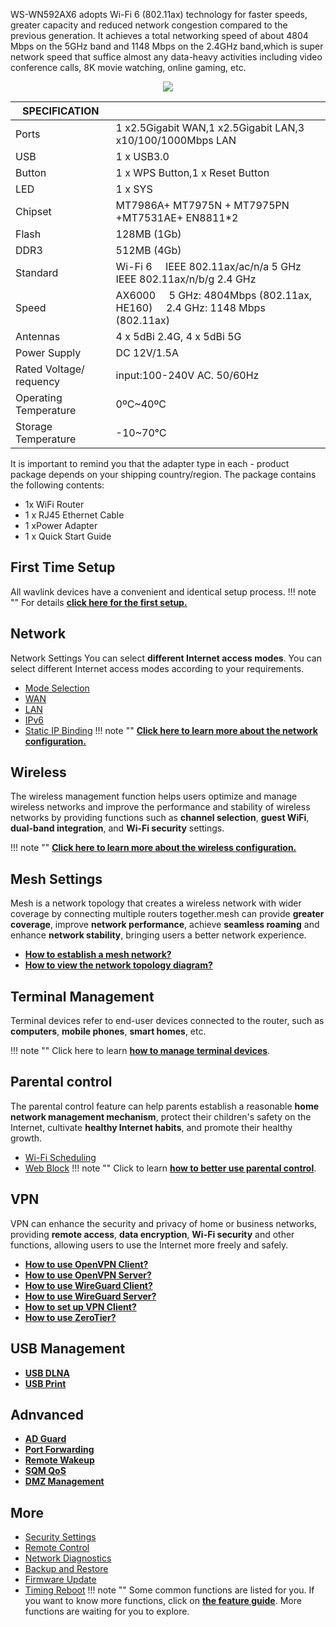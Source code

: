 WS-WN592AX6 adopts Wi-Fi 6 (802.11ax) technology for faster speeds, greater capacity and reduced network congestion compared to the previous generation. It achieves a total networking speed of about 4804 Mbps on the 5GHz band and 1148 Mbps on the 2.4GHz band,which is super network speed that suffice almost any data-heavy activities including video conference calls, 8K movie watching, online gaming, etc.

<div style="text-align: center;">
	<img class="boxshadow" src="/images/592AX3.png">
</div>

| SPECIFICATION |											   | 
| ------------ | -------------------------------------------- |  
| Ports         | 1 x2.5Gigabit WAN,1 x2.5Gigabit LAN,3 x10/100/1000Mbps LAN  | 
|  USB |  1 x USB3.0 |
| Button	    | 1 x WPS Button,1 x Reset Button     | 
| LED	        | 1 x SYS | 
| Chipset		| MT7986A+ MT7975N + MT7975PN +MT7531AE+ EN8811*2 |
| Flash			| 128MB (1Gb) |
| DDR3 		| 512MB (4Gb) |
| Standard		| Wi-Fi 6 &nbsp;&nbsp;&nbsp; IEEE 802.11ax/ac/n/a 5 GHz &nbsp;&nbsp;&nbsp; IEEE 802.11ax/n/b/g 2.4 GHz |
| Speed | AX6000 &nbsp;&nbsp;&nbsp; 5 GHz: 4804Mbps (802.11ax, HE160)  &nbsp;&nbsp;&nbsp; 2.4 GHz: 1148 Mbps (802.11ax) |
| Antennas | 4 x 5dBi 2.4G, 4 x 5dBi 5G |
| Power Supply | DC 12V/1.5A |
| Rated Voltage/ requency  | input:100-240V AC. 50/60Hz |
| Operating Temperature 	| 0ºC~40ºC |
| Storage Temperature | -10~70℃ |


It is important to remind you that the adapter type in each - product package depends on your shipping country/region.
The package contains the following contents:


- 1x WiFi Router
- 1 x RJ45 Ethernet Cable
- 1 xPower Adapter
- 1 x Quick Start Guide



## First Time Setup
All wavlink devices have a convenient and identical setup process. 
!!! note ""
	For details __[click here for the first setup.](/FAQ/first_time_setup/)__



## Network
Network Settings You can select __different Internet access modes__. You can select different Internet access modes according to your requirements.

- [Mode Selection](/feature_guide/pattern_selection/)
- [WAN](/feature_guide/wan/)
- [LAN](/feature_guide/lan/)
- [IPv6](/feature_guide/ipv6/)
- [Static IP Binding](/feature_guide/static_ip/)
!!! note ""
	__[Click here to learn more about the network configuration.](/feature_guide/pattern_selection/)__


## Wireless
The wireless management function helps users optimize and manage wireless networks and improve the performance and stability of wireless networks by providing functions such as __channel selection__, __guest WiFi__, __dual-band integration__, and __Wi-Fi security__ settings.

!!! note ""
	__[Click here to learn more about the wireless configuration.](/feature_guide/wireless/)__

## Mesh Settings
Mesh is a network topology that creates a wireless network with wider coverage by connecting multiple routers together.mesh can provide __greater coverage__, improve __network performance__, achieve __seamless roaming__ and enhance __network stability__, bringing users a better network experience.

- __[How to establish a mesh network? ](/feature_guide/mesh_network/)__
- __[How to view the network topology diagram?](/feature_guide/mesh_topo/)__

## Terminal Management
Terminal devices refer to end-user devices connected to the router, such as __computers__, __mobile phones__, __smart homes__, etc.

!!! note ""
	Click here to learn __[how to manage terminal devices](/feature_guide/terminal/)__.


## Parental control
The parental control feature can help parents establish a reasonable __home network management mechanism__, protect their children's safety on the Internet, cultivate __healthy Internet habits__, and promote their healthy growth.

- [Wi-Fi Scheduling](/feature_guide/parental_wifi)
- [Web Block](/feature_guide/parental_ctrl)
!!! note ""	
	Click to learn __[how to better use parental control](/feature_guide/parental_wifi/)__.


## VPN
VPN can enhance the security and privacy of home or business networks, providing __remote access__, __data encryption__, __Wi-Fi security__ and other functions, allowing users to use the Internet more freely and safely.
	
- __[How to use OpenVPN Client?](/feature_guide/openVPN/)__
- __[How to use OpenVPN Server?](/feature_guide/openVPN_server/)__
- __[How to use WireGuard Client?](/feature_guide/wireguard/)__
- __[How to use WireGuard Server?](/feature_guide/wireguard_server/)__
- __[How to set up VPN Client?](/feature_guide/vpnclient/)__
- __[How to use ZeroTier?](/feature_guide/zerotier/)__


## USB Management
- __[USB DLNA](/feature_guide/usbdlna/)__
- __[USB Print](/feature_guide/usbprint/)__

## Adnvanced
- __[AD Guard](/feature_guide/adguard/)__
- __[Port Forwarding](/feature_guide/port_forwarding/)__
- __[Remote Wakeup](/feature_guide/remote_wakeup/)__
- __[SQM QoS](/feature_guide/sqm/)__
- __[DMZ Management](/feature_guide/DMZ_Management/)__



## More
- [Security Settings](/feature_guide/secure/)
- [Remote Control](/feature_guide/remote_ctrl/)
- [Network Diagnostics](/feature_guide/network_diango/)
- [Backup and Restore](/feature_guide/backup/)
- [Firmware Update](/feature_guide/firmware/)
- [Timing Reboot](/feature_guide/timing_reboot/)
!!! note ""
	Some common functions are listed for you. If you want to know more functions, click on __[the feature guide](/feature_guide/)__. More functions are waiting for you to explore.










